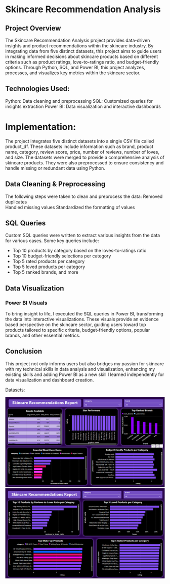 # Skincare Recommendation Analysis
## Project Overview
The Skincare Recommendation Analysis project provides data-driven insights and product recommendations within the skincare industry. By integrating data from five distinct datasets, this project aims to guide users in making informed decisions about skincare products based on different criteria such as product ratings, love-to-ratings ratio, and budget-friendly options. Through Python, SQL, and Power BI, this project analyzes, processes, and visualizes key metrics within the skincare sector.

## Technologies Used:
Python: Data cleaning and preprocessing
SQL: Customized queries for insights extraction
Power BI: Data visualization and interactive dashboards

# Implementation:
The project integrates five distinct datasets into a single CSV file called product_df. These datasets include information such as brand, product name, category, review score, price, number of reviews, number of loves, and size. The datasets were merged to provide a comprehensive analysis of skincare products. They were also preprocessed to ensure consistency and handle missing or redundant data using Python.

## Data Cleaning & Preprocessing
The following steps were taken to clean and preprocess the data:
Removed duplicates  
Handled missing values
Standardized the formatting of values

## SQL Queries
Custom SQL queries were written to extract various insights from the data for various cases. Some key queries include:

- Top 10 products by category based on the loves-to-ratings ratio
- Top 10 budget-friendly selections per category
- Top 5 rated products per category
- Top 5 loved products per category
- Top 5 ranked brands, and more

## Data Visualization
### Power BI Visuals
To bring insight to life, I executed the SQL queries in Power BI, transforming the data into interactive visualizations. These visuals provide an evidence based perspective on the skincare sector, guiding users toward top products tailored to specific criteria, budget-friendly options, popular brands, and other essential metrics.

## Conclusion
This project not only informs users but also bridges my passion for skincare with my technical skills in data analysis and visualization, enhancing my existing skills and adding Power BI as a new skill I learned independently for data visualization and dashboard creation.

[Datasets: ](https://www.kaggle.com/datasets/thedevastator/skincare-products-that-perform-the-best-at-sepho)

![Screenshot](page1_dashboard.png)
![Screenshot](page2_dashboard.png)

